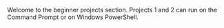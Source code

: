 Welcome to the beginner projects section.
Projects 1 and 2 can run on the Command Prompt or on Windows PowerShell.
